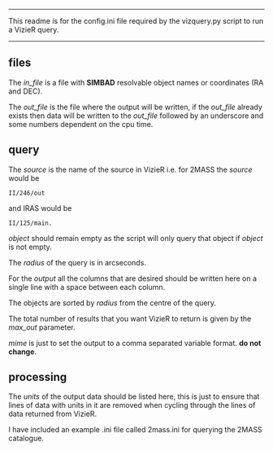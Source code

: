 *********************************************** 
This readme is for the config.ini file required
by the vizquery.py script to run a VizieR query.
*********************************************** 

## **files** ##

The *in_file* is a file with **SIMBAD** resolvable 
object names or coordinates (RA and DEC).

The *out_file* is the file where the output will
be written, if the *out_file* already exists then
data will be written to the *out_file* followed 
by an underscore and some numbers dependent on
the cpu time.

## **query** ##

The *source* is the name of the source in
VizieR i.e. for 2MASS the *source* would be

    II/246/out

and IRAS would be 

    II/125/main.

*object* should remain empty as the script will
only query that object if *object* is not empty.

The *radius* of the query is in arcseconds.

For the *output* all the columns that are desired
should be written here on a single line with a 
space between each column.

The objects are sorted by *radius* from the 
centre of the query.

The total number of results that you want VizieR
to return is given by the *max_out* parameter.

*mime* is just to set the output to a comma 
separated variable format. **do not change**.

## **processing** 

The *units* of the output data should be listed
here, this is just to ensure that lines of data
with units in it are removed when cycling through
the lines of data returned from VizieR.

I have included an example .ini file called 2mass.ini
for querying the 2MASS catalogue.
